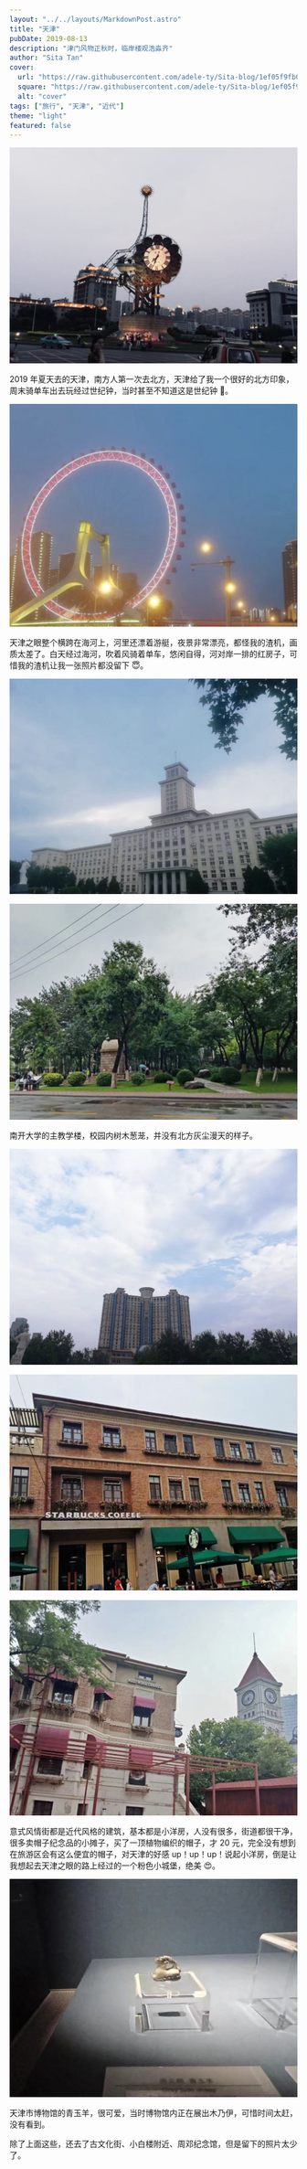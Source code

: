 ```yaml
---
layout: "../../layouts/MarkdownPost.astro"
title: "天津"
pubDate: 2019-08-13
description: "津门风物正秋时，临岸楼观浩淼齐"
author: "Sita Tan"
cover:
  url: "https://raw.githubusercontent.com/adele-ty/Sita-blog/1ef05f9fb00e0011326af945c1619f32a59edcfb/public/Suzhou/IMG_1124(20230606-102144).JPG"
  square: "https://raw.githubusercontent.com/adele-ty/Sita-blog/1ef05f9fb00e0011326af945c1619f32a59edcfb/public/Suzhou/IMG_1124(20230606-102144).JPG"
  alt: "cover"
tags: ["旅行", "天津", "近代"]
theme: "light"
featured: false
---
```


![世纪钟](/public/Tianjin/IMG_1164.JPG)

2019 年夏天去的天津，南方人第一次去北方，天津给了我一个很好的北方印象，周末骑单车出去玩经过世纪钟，当时甚至不知道这是世纪钟 🤣。

![天津的地标性建筑天津之眼|inline](/public/Tianjin/IMG_1160.JPG)

天津之眼整个横跨在海河上，河里还漂着游艇，夜景非常漂亮，都怪我的渣机，画质太差了。白天经过海河，吹着风骑着单车，悠闲自得，河对岸一排的红房子，可惜我的渣机让我一张照片都没留下 😇。

![南开大学|inline](/public/Tianjin/IMG_1161.JPG)

![树木茂盛的校园 |inline](/public/Tianjin/IMG_1165.JPG)

南开大学的主教学楼，校园内树木葱茏，并没有北方灰尘漫天的样子。

![南开南门外的酒店|inline](/public/Tianjin/IMG_1162.JPG)

![意式风情街 |inline](/public/Tianjin/IMG_1163.JPG)

![意式风情街 |inline](/public/Tianjin/IMG_1167.JPG)

意式风情街都是近代风格的建筑，基本都是小洋房，人没有很多，街道都很干净，很多卖帽子纪念品的小摊子，买了一顶植物编织的帽子，才 20 元，完全没有想到在旅游区会有这么便宜的帽子，对天津的好感 up！up！up！说起小洋房，倒是让我想起去天津之眼的路上经过的一个粉色小城堡，绝美 😍。

![天津市博 |inline](/public/Tianjin/IMG_1166.JPG)

天津市博物馆的青玉羊，很可爱，当时博物馆内正在展出木乃伊，可惜时间太赶，没有看到。

除了上面这些，还去了古文化街、小白楼附近、周邓纪念馆，但是留下的照片太少了。
